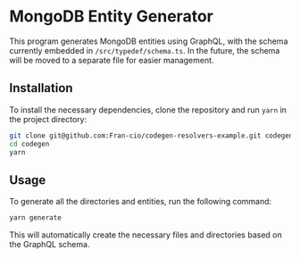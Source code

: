 # MongoDB Entity Generator

This program generates MongoDB entities using GraphQL, with the schema currently embedded in `/src/typedef/schema.ts`. In the future, the schema will be moved to a separate file for easier management.

## Installation

To install the necessary dependencies, clone the repository and run `yarn` in the project directory:

```bash
git clone git@github.com:Fran-cio/codegen-resolvers-example.git codegen
cd codegen 
yarn
```

## Usage

To generate all the directories and entities, run the following command:

```bash
yarn generate
```

This will automatically create the necessary files and directories based on the GraphQL schema.

